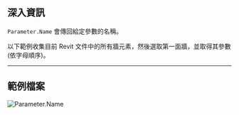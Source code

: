 ## 深入資訊
`Parameter.Name` 會傳回給定參數的名稱。

以下範例收集目前 Revit 文件中的所有牆元素，然後選取第一面牆，並取得其參數 (依字母順序)。

___
## 範例檔案

![Parameter.Name](./Revit.Elements.Parameter.Name_img.jpg)
